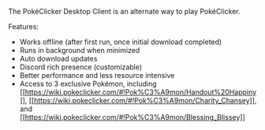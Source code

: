 The PokéClicker Desktop Client is an alternate way to play PokéClicker.

Features:
- Works offline (after first run, once initial download completed)
- Runs in background when minimized
- Auto download updates
- Discord rich presence (customizable)
- Better performance and less resource intensive
- Access to 3 exclusive Pokémon, including [[https://wiki.pokeclicker.com/#!Pok%C3%A9mon/Handout%20Happiny]], [[https://wiki.pokeclicker.com/#!Pok%C3%A9mon/Charity_Chansey]], and [[https://wiki.pokeclicker.com/#!Pok%C3%A9mon/Blessing_Blissey]]